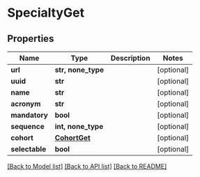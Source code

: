 # SpecialtyGet


## Properties
Name | Type | Description | Notes
------------ | ------------- | ------------- | -------------
**url** | **str, none_type** |  | [optional] 
**uuid** | **str** |  | [optional] 
**name** | **str** |  | [optional] 
**acronym** | **str** |  | [optional] 
**mandatory** | **bool** |  | [optional] 
**sequence** | **int, none_type** |  | [optional] 
**cohort** | [**CohortGet**](CohortGet.md) |  | [optional] 
**selectable** | **bool** |  | [optional] 

[[Back to Model list]](../README.md#documentation-for-models) [[Back to API list]](../README.md#documentation-for-api-endpoints) [[Back to README]](../README.md)


